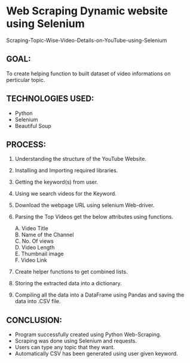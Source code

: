 # Web Scraping Dynamic website using Selenium 
Scraping-Topic-Wise-Video-Details-on-YouTube-using-Selenium


## GOAL:
To create helping function to built dataset of video informations on perticular topic.


## TECHNOLOGIES USED:
* Python
* Selenium
* Beautiful Soup


## PROCESS:
1. Understanding the structure of the YouTube Website. 
2. Installing and Importing required libraries. 
3. Getting the keyword(s) from user. 
4. Using we search videos for the Keyword.
5. Download the webpage URL using selenium Web-driver.
5. Parsing the Top Videos get the below attributes using functions. 

    A. Video Title  
    B. Name of the Channel    
    C. No.  Of views      
    D. Video Length	    
    E. Thumbnail image  
    F. Video Link 
    
6. Create helper functions to get combined lists.
7. Storing the extracted data into a dictionary.
8. Compiling all the data into a DataFrame using Pandas and saving the data into .CSV file. 


## CONCLUSION:
*   Program successfully created using Python Web-Scraping.
*   Scraping was done using Selenium and requests.
*   Users can type any topic that they want.
*   Automatically CSV has been generated using user given keyword.

